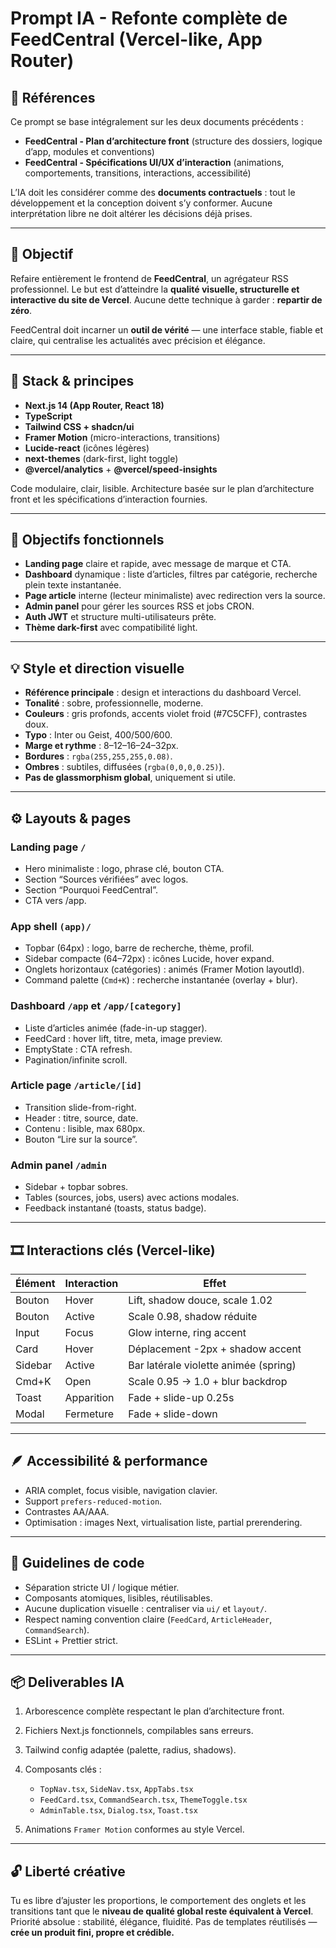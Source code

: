# Prompt IA - Refonte complète de FeedCentral (Vercel-like, App Router)

## 📎 Références

Ce prompt se base intégralement sur les deux documents précédents :

* **FeedCentral - Plan d’architecture front** (structure des dossiers, logique d’app, modules et conventions)
* **FeedCentral - Spécifications UI/UX d’interaction** (animations, comportements, transitions, interactions, accessibilité)

L’IA doit les considérer comme des **documents contractuels** : tout le développement et la conception doivent s’y conformer. Aucune interprétation libre ne doit altérer les décisions déjà prises.

---

## 🎯 Objectif

Refaire entièrement le frontend de **FeedCentral**, un agrégateur RSS professionnel. Le but est d’atteindre la **qualité visuelle, structurelle et interactive du site de Vercel**.
Aucune dette technique à garder : **repartir de zéro**.

FeedCentral doit incarner un **outil de vérité** — une interface stable, fiable et claire, qui centralise les actualités avec précision et élégance.

---

## 🧱 Stack & principes

* **Next.js 14 (App Router, React 18)**
* **TypeScript**
* **Tailwind CSS + shadcn/ui**
* **Framer Motion** (micro-interactions, transitions)
* **Lucide-react** (icônes légères)
* **next-themes** (dark-first, light toggle)
* **@vercel/analytics** + **@vercel/speed-insights**

Code modulaire, clair, lisible. Architecture basée sur le plan d’architecture front et les spécifications d’interaction fournies.

---

## 🧩 Objectifs fonctionnels

* **Landing page** claire et rapide, avec message de marque et CTA.
* **Dashboard** dynamique : liste d’articles, filtres par catégorie, recherche plein texte instantanée.
* **Page article** interne (lecteur minimaliste) avec redirection vers la source.
* **Admin panel** pour gérer les sources RSS et jobs CRON.
* **Auth JWT** et structure multi-utilisateurs prête.
* **Thème dark-first** avec compatibilité light.

---

## 💡 Style et direction visuelle

* **Référence principale** : design et interactions du dashboard Vercel.
* **Tonalité** : sobre, professionnelle, moderne.
* **Couleurs** : gris profonds, accents violet froid (#7C5CFF), contrastes doux.
* **Typo** : Inter ou Geist, 400/500/600.
* **Marge et rythme** : 8–12–16–24–32px.
* **Bordures** : `rgba(255,255,255,0.08)`.
* **Ombres** : subtiles, diffusées (`rgba(0,0,0,0.25)`).
* **Pas de glassmorphism global**, uniquement si utile.

---

## ⚙️ Layouts & pages

### Landing page `/`

* Hero minimaliste : logo, phrase clé, bouton CTA.
* Section “Sources vérifiées” avec logos.
* Section “Pourquoi FeedCentral”.
* CTA vers /app.

### App shell `(app)/`

* Topbar (64px) : logo, barre de recherche, thème, profil.
* Sidebar compacte (64–72px) : icônes Lucide, hover expand.
* Onglets horizontaux (catégories) : animés (Framer Motion layoutId).
* Command palette (`Cmd+K`) : recherche instantanée (overlay + blur).

### Dashboard `/app` et `/app/[category]`

* Liste d’articles animée (fade-in-up stagger).
* FeedCard : hover lift, titre, meta, image preview.
* EmptyState : CTA refresh.
* Pagination/infinite scroll.

### Article page `/article/[id]`

* Transition slide-from-right.
* Header : titre, source, date.
* Contenu : lisible, max 680px.
* Bouton “Lire sur la source”.

### Admin panel `/admin`

* Sidebar + topbar sobres.
* Tables (sources, jobs, users) avec actions modales.
* Feedback instantané (toasts, status badge).

---

## 🎞 Interactions clés (Vercel-like)

| Élément | Interaction | Effet                                 |
| ------- | ----------- | ------------------------------------- |
| Bouton  | Hover       | Lift, shadow douce, scale 1.02        |
| Bouton  | Active      | Scale 0.98, shadow réduite            |
| Input   | Focus       | Glow interne, ring accent             |
| Card    | Hover       | Déplacement -2px + shadow accent      |
| Sidebar | Active      | Bar latérale violette animée (spring) |
| Cmd+K   | Open        | Scale 0.95 → 1.0 + blur backdrop      |
| Toast   | Apparition  | Fade + slide-up 0.25s                 |
| Modal   | Fermeture   | Fade + slide-down                     |

---

## 🪶 Accessibilité & performance

* ARIA complet, focus visible, navigation clavier.
* Support `prefers-reduced-motion`.
* Contrastes AA/AAA.
* Optimisation : images Next, virtualisation liste, partial prerendering.

---

## 🧠 Guidelines de code

* Séparation stricte UI / logique métier.
* Composants atomiques, lisibles, réutilisables.
* Aucune duplication visuelle : centraliser via `ui/` et `layout/`.
* Respect naming convention claire (`FeedCard`, `ArticleHeader`, `CommandSearch`).
* ESLint + Prettier strict.

---

## 📦 Deliverables IA

1. Arborescence complète respectant le plan d’architecture front.
2. Fichiers Next.js fonctionnels, compilables sans erreurs.
3. Tailwind config adaptée (palette, radius, shadows).
4. Composants clés :

   * `TopNav.tsx`, `SideNav.tsx`, `AppTabs.tsx`
   * `FeedCard.tsx`, `CommandSearch.tsx`, `ThemeToggle.tsx`
   * `AdminTable.tsx`, `Dialog.tsx`, `Toast.tsx`
5. Animations `Framer Motion` conformes au style Vercel.

---

## 🔓 Liberté créative

Tu es libre d’ajuster les proportions, le comportement des onglets et les transitions tant que le **niveau de qualité global reste équivalent à Vercel**.
Priorité absolue : stabilité, élégance, fluidité.
Pas de templates réutilisés — **crée un produit fini, propre et crédible.**
